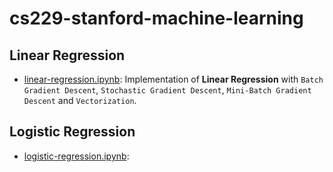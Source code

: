 # cs229-stanford-machine-learning

## Linear Regression
 - [linear-regression.ipynb](https://github.com/grecosalvatore/CS229-Stanford-Machine-Learning/blob/main/linear-regression/linear-regression.ipynb): Implementation of **Linear Regression** with `Batch Gradient Descent`, `Stochastic Gradient Descent`, `Mini-Batch Gradient Descent` and `Vectorization`.
  
## Logistic Regression
  - [logistic-regression.ipynb](https://github.com/grecosalvatore/CS229-Stanford-Machine-Learning/blob/main/logistic-regression/logistic-regression.ipynb):
